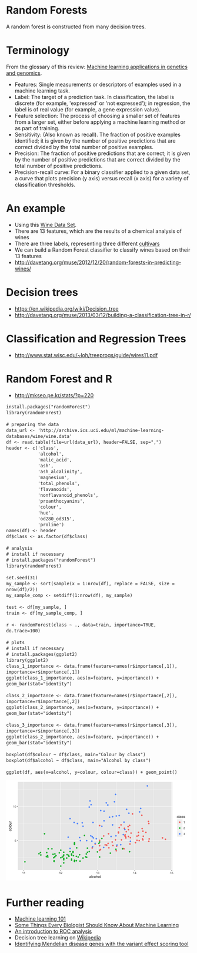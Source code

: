 # Random Forests

A random forest is constructed from many decision trees.

# Terminology

From the glossary of this review: [Machine learning applications in genetics and genomics](http://www.ncbi.nlm.nih.gov/pubmed/25948244).

* Features: Single measurements or descriptors of examples used in a machine learning task.
* Label: The target of a prediction task. In classification, the label is discrete (for example, 'expressed' or 'not expressed'); in regression, the label is of real value (for example, a gene expression value).
* Feature selection: The process of choosing a smaller set of features from a larger set, either before applying a machine learning method or as part of training.
* Sensitivity: (Also known as recall). The fraction of positive examples identified; it is given by the number of positive predictions that are correct divided by the total number of positive examples.
* Precision: The fraction of positive predictions that are correct; it is given by the number of positive predictions that are correct divided by the total number of positive predictions.
* Precision-recall curve: For a binary classifier applied to a given data set, a curve that plots precision (y axis) versus recall (x axis) for a variety of classification thresholds.

# An example

* Using this [Wine Data Set](http://archive.ics.uci.edu/ml/datasets/Wine).
* There are 13 features, which are the results of a chemical analysis of wines
* There are three labels, representing three different [cultivars](https://en.wikipedia.org/wiki/Cultivar)
* We can build a Random Forest classifier to classify wines based on their 13 features
* <http://davetang.org/muse/2012/12/20/random-forests-in-predicting-wines/>

# Decision trees

* <https://en.wikipedia.org/wiki/Decision_tree>
* <http://davetang.org/muse/2013/03/12/building-a-classification-tree-in-r/>

# Classification and Regression Trees

* <http://www.stat.wisc.edu/~loh/treeprogs/guide/wires11.pdf>

# Random Forest and R

* <http://mkseo.pe.kr/stats/?p=220>

~~~~{.r}
install.packages("randomForest")
library(randomForest)

# preparing the data
data_url <- 'http://archive.ics.uci.edu/ml/machine-learning-databases/wine/wine.data'
df <- read.table(file=url(data_url), header=FALSE, sep=",")
header <- c('class',
            'alcohol',
            'malic_acid',
            'ash',
            'ash_alcalinity',
            'magnesium',
            'total_phenols',
            'flavanoids',
            'nonflavanoid_phenols',
            'proanthocyanins',
            'colour',
            'hue',
            'od280_od315',
            'proline')
names(df) <- header
df$class <- as.factor(df$class)

# analysis
# install if necessary
# install.packages("randomForest")
library(randomForest)

set.seed(31)
my_sample <- sort(sample(x = 1:nrow(df), replace = FALSE, size = nrow(df)/2))
my_sample_comp <- setdiff(1:nrow(df), my_sample)

test <- df[my_sample, ]
train <- df[my_sample_comp, ]

r <- randomForest(class ~ ., data=train, importance=TRUE, do.trace=100)

# plots
# install if necessary
# install.packages(ggplot2)
library(ggplot2)
class_1_importance <- data.frame(feature=names(r$importance[,1]), importance=r$importance[,1])
ggplot(class_1_importance, aes(x=feature, y=importance)) + geom_bar(stat="identity")

class_2_importance <- data.frame(feature=names(r$importance[,2]), importance=r$importance[,2])
ggplot(class_2_importance, aes(x=feature, y=importance)) + geom_bar(stat="identity")

class_3_importance <- data.frame(feature=names(r$importance[,3]), importance=r$importance[,3])
ggplot(class_2_importance, aes(x=feature, y=importance)) + geom_bar(stat="identity")

boxplot(df$colour ~ df$class, main="Colour by class")
boxplot(df$alcohol ~ df$class, main="Alcohol by class")

ggplot(df, aes(x=alcohol, y=colour, colour=class)) + geom_point()
~~~~

![Scatter plot of alcohol versus colour by class](image/alcohol_colour.png)

# Further reading

* [Machine learning 101](http://www.astroml.org/sklearn_tutorial/general_concepts.html)
* [Some Things Every Biologist Should Know About Machine Learning](http://www.bioconductor.org/help/course-materials/2003/Milan/Lectures/MachineLearning.pdf)
* [An introduction to ROC analysis](https://ccrma.stanford.edu/workshops/mir2009/references/ROCintro.pdf)
* Decision tree learning on [Wikipedia](https://en.wikipedia.org/wiki/Decision_tree_learning)
* [Identifying Mendelian disease genes with the variant effect scoring tool](http://www.ncbi.nlm.nih.gov/pubmed/23819870)


